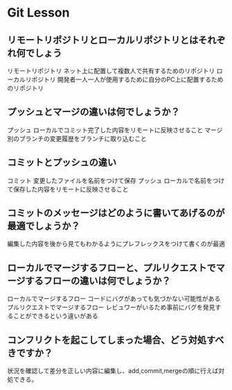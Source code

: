 # Git Lesson

## リモートリポジトリとローカルリポジトリとはそれぞれ何でしょう
リモートリポジトリ
ネット上に配置して複数人で共有するためのリポジトリ
ローカルリポジトリ
開発者一人一人が使用するために自分のPC上に配置するためのリポジトリ


## プッシュとマージの違いは何でしょうか？
プッシュ
ローカルでコミット完了した内容をリモートに反映させること
マージ
別のブランチの変更履歴をブランチに取り込むこと


## コミットとプッシュの違い
コミット
変更したファイルを名前をつけて保存
プッシュ
ローカルで名前をつけて保存した内容をリモートに反映させること


## コミットのメッセージはどのように書いてあげるのが最適でしょうか？
編集した内容を後から見てもわかるようにプレフレックスをつけて書くのが最適


## ローカルでマージするフローと、プルリクエストでマージするフローの違いは何でしょうか？
ローカルでマージするフロー
コードにバグがあっても気づかない可能性がある
プルリクエストでマージするフロー
レビュワーがいるため事前にバグを発見することができるという違いがある


## コンフリクトを起こしてしまった場合、どう対処すべきですか？
状況を確認して差分を正しい内容に編集し、add,commit,mergeの順に行えば対処できる。